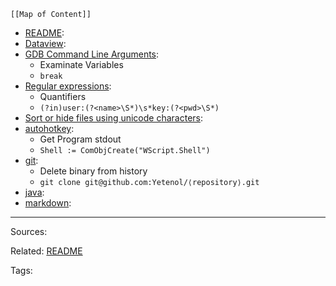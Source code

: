 
```dynamic-embed
[[Map of Content]]
```




<ul class="dataview list-view-ul"><li><span><a aria-label-position="top" aria-label="README.md" data-href="README.md" href="README.md" class="internal-link" target="_blank" rel="noopener">README</a></span>: <ul class="dataview dataview-ul dataview-result-list-ul"></ul></li><li><span><a aria-label-position="top" aria-label="languages/Dataview.md" data-href="languages/Dataview.md" href="languages/Dataview.md" class="internal-link" target="_blank" rel="noopener">Dataview</a></span>: <ul class="dataview dataview-ul dataview-result-list-ul"></ul></li><li><span><a aria-label-position="top" aria-label="languages/GDB Command Line Arguments.md" data-href="languages/GDB Command Line Arguments.md" href="languages/GDB Command Line Arguments.md" class="internal-link" target="_blank" rel="noopener">GDB Command Line Arguments</a></span>: <ul class="dataview dataview-ul dataview-result-list-ul"><li class="dataview-result-list-li"><span>Examinate Variables</span></li><li class="dataview-result-list-li"><span><code>break</code></span></li></ul></li><li><span><a aria-label-position="top" aria-label="languages/Regular expressions.md" data-href="languages/Regular expressions.md" href="languages/Regular expressions.md" class="internal-link" target="_blank" rel="noopener">Regular expressions</a></span>: <ul class="dataview dataview-ul dataview-result-list-ul"><li class="dataview-result-list-li"><span>Quantifiers</span></li><li class="dataview-result-list-li"><span><code>(?in)user:(?&lt;name&gt;\S*)\s*key:(?&lt;pwd&gt;\S*)</code></span></li></ul></li><li><span><a aria-label-position="top" aria-label="languages/Sort or hide files using unicode characters.md" data-href="languages/Sort or hide files using unicode characters.md" href="languages/Sort or hide files using unicode characters.md" class="internal-link" target="_blank" rel="noopener">Sort or hide files using unicode characters</a></span>: <ul class="dataview dataview-ul dataview-result-list-ul"></ul></li><li><span><a aria-label-position="top" aria-label="languages/autohotkey.md" data-href="languages/autohotkey.md" href="languages/autohotkey.md" class="internal-link" target="_blank" rel="noopener">autohotkey</a></span>: <ul class="dataview dataview-ul dataview-result-list-ul"><li class="dataview-result-list-li"><span>Get Program stdout</span></li><li class="dataview-result-list-li"><span><code>Shell := ComObjCreate("WScript.Shell")</code></span></li></ul></li><li><span><a aria-label-position="top" aria-label="languages/git.md" data-href="languages/git.md" href="languages/git.md" class="internal-link" target="_blank" rel="noopener">git</a></span>: <ul class="dataview dataview-ul dataview-result-list-ul"><li class="dataview-result-list-li"><span>Delete binary from history</span></li><li class="dataview-result-list-li"><span><code>git clone git@github.com:Yetenol/⟨repository⟩.git</code></span></li></ul></li><li><span><a aria-label-position="top" aria-label="languages/java.md" data-href="languages/java.md" href="languages/java.md" class="internal-link" target="_blank" rel="noopener">java</a></span>: <ul class="dataview dataview-ul dataview-result-list-ul"></ul></li><li><span><a aria-label-position="top" aria-label="languages/markdown.md" data-href="languages/markdown.md" href="languages/markdown.md" class="internal-link" target="_blank" rel="noopener">markdown</a></span>: <ul class="dataview dataview-ul dataview-result-list-ul"></ul></li></ul>


---


Sources:

Related:
[README](../README.md)

Tags:
